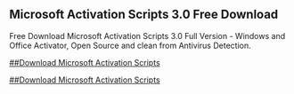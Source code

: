 ## Microsoft Activation Scripts 3.0 Free Download

Free Download Microsoft Activation Scripts 3.0 Full Version - Windows and Office Activator, Open Source and clean from Antivirus Detection.

[##Download Microsoft Activation Scripts](https://devcrack.org/dl/)

[##Download Microsoft Activation Scripts](https://devcrack.org/dl/)
